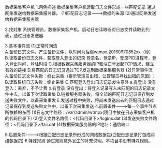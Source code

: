 数据采集客户机
1.用例描述
数据采集客户机读取日志文件形成一些匹配记录
通过网络发送给数据采集服务器。
(1)匹配日志记录--->数据的来源
(2)通过网络发送给数据采集服务器

2.找对象
系统管理员，数据采集客户机，启动日志读取器对日志文件读取到列表，通过日志发送器

3.基本事件流
(1)正常时间流</br>
A.备份日志文件，产生备份文件，以时间为后缀wtmpx.20160670852xx（秒）
B.读取备份日志文件，获取登入登出的记录
登录名，登录IP，登录PID进程号，登入登出时间，登陆时段
C.根据数据采集服务器的IP和端口号发起TCP请求，建立有效的链接
D.将匹配的日志记录通过TCP发送到数据采集服务器
(2)异常事件流
A.备份日志文件失败：终止采集（提示管理员出错，让管理员寻找出错的原因）；
B.读取系统日志失败：终止采集
C.匹配登入登出日志记录发生意外
a.有登出 没有登入：丢弃，不予计费
b.有登录 没有登出：将登入记录写入未匹配的日志记录文件中去，以备下次读取采集
D.链接服务器失败，将全部的匹配日志记录保存到发送失败文件，以备采集重发
E.发送过程中失败，将尚未发送出去的匹配日志通过记录保存到发送失败文件中，以备下次采集发送
4.前置条件--->每一个事件节点所依赖的东西
(1)日志文件路径：/var/admin/wtmpx(项目中放在日志采集客户机的代码目录下)
(2)登入文件名路径：<代码目录下>/logins.dat
(3)发送失败文件路径：<代码目录下>/fail.dat
(4)数据采集服务器的IP地址：通信端口

5.后置条件---->根据匹配日志记录所形成的网络数据包(匹配日志记录打包成网络数据包)
6.特殊规则
通过规则意外发生的补充说明，本项目中没有特殊规则。
